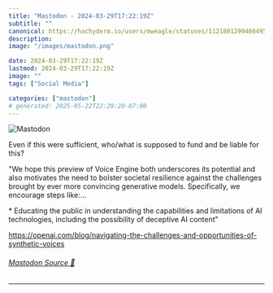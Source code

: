 ```yaml
---
title: "Mastodon - 2024-03-29T17:22:19Z"
subtitle: ""
canonical: https://hachyderm.io/users/mweagle/statuses/112180129946649585
description:
image: "/images/mastodon.png"

date: 2024-03-29T17:22:19Z
lastmod: 2024-03-29T17:22:19Z
image: ""
tags: ["Social Media"]

categories: ["mastodon"]
# generated: 2025-05-22T22:29:20-07:00
---
```

![Mastodon](/images/mastodon.png)

<p>Even if this were sufficient, who/what is supposed to fund and be liable for this? </p><p>&quot;We hope this preview of Voice Engine both underscores its potential and also motivates the need to bolster societal resilience against the challenges brought by ever more convincing generative models. Specifically, we encourage steps like:…</p><p>* Educating the public in understanding the capabilities and limitations of AI technologies, including the possibility of deceptive AI content&quot; </p><p><a href="https://openai.com/blog/navigating-the-challenges-and-opportunities-of-synthetic-voices" target="_blank" rel="nofollow noopener noreferrer" translate="no"><span class="invisible">https://</span><span class="ellipsis">openai.com/blog/navigating-the</span><span class="invisible">-challenges-and-opportunities-of-synthetic-voices</span></a></p>


###### [Mastodon Source 🐘](https://hachyderm.io/@mweagle/112180129946649585)

___
